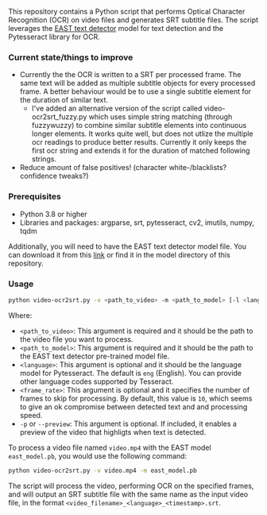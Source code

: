 This repository contains a Python script that performs Optical Character Recognition (OCR) on video files and generates SRT subtitle files. The script leverages the [EAST text detector](https://arxiv.org/abs/1704.03155v2) model for text detection and the Pytesseract library for OCR.

### Current state/things to improve
- Currently the the OCR is written to a SRT per processed frame. The same text will be added as multiple subtitle objects for every processed frame. A better behaviour would be to use a single subtitle element for the duration of similar text. 
  - I've added an alternative version of the script called video-ocr2srt_fuzzy.py which uses simple string matching (through fuzzywuzzy) to combine similar subtitle elements into continuous longer elements. It works quite well, but does not utlize the multiple ocr readings to produce better results. Currently it only keeps the first ocr string and extends it for the duration of matched following strings.
- Reduce amount of false positives! (character white-/blacklists? confidence tweaks?)

### Prerequisites

- Python 3.8 or higher
- Libraries and packages: argparse, srt, pytesseract, cv2, imutils, numpy, tqdm

Additionally, you will need to have the EAST text detector model file. You can download it from this [link](https://github.com/argman/EAST) or find it in the model directory of this repository.

### Usage

```sh
python video-ocr2srt.py -v <path_to_video> -m <path_to_model> [-l <language>] [-f <frame_rate>] [-p]
```

Where:

- `<path_to_video>`: This argument is required and it should be the path to the video file you want to process.
- `<path_to_model>`: This argument is required and it should be the path to the EAST text detector pre-trained model file.
- `<language>`: This argument is optional and it should be the language model for Pytesseract. The default is `eng` (English). You can provide other language codes supported by Tesseract.
- `<frame_rate>`: This argument is optional and it specifies the number of frames to skip for processing. By default, this value is `10`, which seems to give an ok compromise between detected text and and processing speed.
- `-p` or `--preview`: This argument is optional. If included, it enables a preview of the video that highligts when text is detected.

To process a video file named `video.mp4` with the EAST model `east_model.pb`, you would use the following command:

```sh
python video-ocr2srt.py -v video.mp4 -m east_model.pb
```

The script will process the video, performing OCR on the specified frames, and will output an SRT subtitle file with the same name as the input video file, in the format `<video_filename>_<language>_<timestamp>.srt`.
